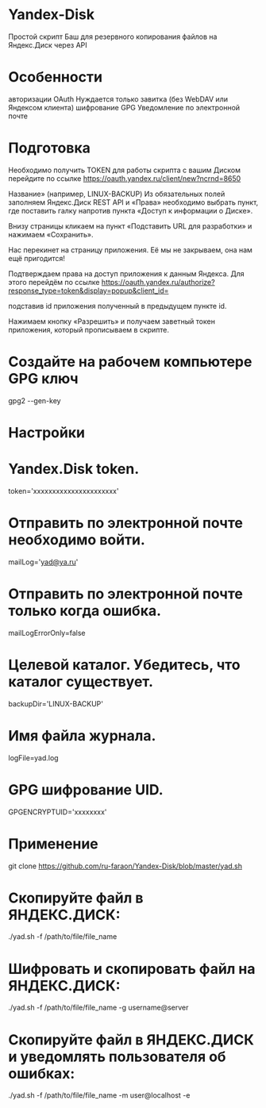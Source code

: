 # Yandex-Disk
Простой скрипт Баш для резервного копирования файлов на Яндекс.Диск через API

# Особенности
авторизации OAuth
Нуждается только завитка (без WebDAV или Яндексом клиента)
шифрование GPG
Уведомление по электронной почте

# Подготовка
Необходимо получить TOKEN для работы скрипта с вашим Диском перейдите по ссылке
https://oauth.yandex.ru/client/new?ncrnd=8650

Название» (например, LINUX-BACKUP)
Из обязательных полей заполняем  Яндекс.Диск REST API
и «Права» необходимо выбрать пункт, где поставить галку напротив пункта «Доступ к информации о Диске».

Внизу страницы кликаем на пункт «Подставить URL для разработки» и нажимаем «Сохранить».

Нас перекинет на страницу приложения.
Её мы не закрываем, она нам ещё пригодится!

Подтверждаем права на доступ приложения к данным Яндекса. Для этого перейдём по ссылке
https://oauth.yandex.ru/authorize?response_type=token&display=popup&client_id=

подставив id приложения полученный в предыдущем пункте id.

Нажимаем кнопку «Разрешить» и получаем заветный токен приложения, который прописываем в скрипте.

# Создайте на рабочем компьютере GPG ключ
gpg2 --gen-key

# Настройки

# Yandex.Disk token.
token='xxxxxxxxxxxxxxxxxxxxxx'

# Отправить по электронной почте необходимо войти.
mailLog='yad@ya.ru'

# Отправить по электронной почте только когда ошибка.
mailLogErrorOnly=false

# Целевой каталог. Убедитесь, что каталог существует.
backupDir='LINUX-BACKUP'

# Имя файла журнала.
logFile=yad.log

# GPG шифрование UID.
GPGENCRYPTUID='xxxxxxxx'

# Применение
git clone https://github.com/ru-faraon/Yandex-Disk/blob/master/yad.sh

# Скопируйте файл в ЯНДЕКС.ДИСК:
./yad.sh -f /path/to/file/file_name

# Шифровать и скопировать файл на ЯНДЕКС.ДИСК:
./yad.sh -f /path/to/file/file_name -g username@server

# Скопируйте файл в ЯНДЕКС.ДИСК и уведомлять пользователя об ошибках:
./yad.sh -f /path/to/file/file_name -m user@localhost -e
